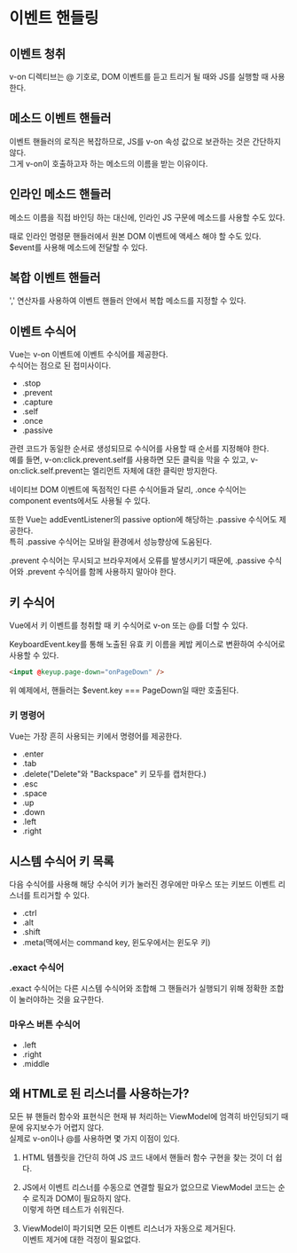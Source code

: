 # 이벤트 핸들링

## 이벤트 청취

v-on 디렉티브는 @ 기호로, DOM 이벤트를 듣고 트리거 될 때와 JS를 실행할 때 사용한다.

## 메소드 이벤트 핸들러

이벤트 핸들러의 로직은 복잡하므로, JS를 v-on 속성 값으로 보관하는 것은 간단하지 않다.  
그게 v-on이 호출하고자 하는 메소드의 이름을 받는 이유이다.

## 인라인 메소드 핸들러

메소드 이름을 직접 바인딩 하는 대신에, 인라인 JS 구문에 메소드를 사용할 수도 있다.

때로 인라인 명령문 핸들러에서 원본 DOM 이벤트에 액세스 해야 할 수도 있다.  
$event를 사용해 메소드에 전달할 수 있다.

## 복합 이벤트 핸들러

',' 연산자를 사용하여 이벤트 핸들러 안에서 복합 메소드를 지정할 수 있다.

## 이벤트 수식어

Vue는 v-on 이벤트에 이벤트 수식어를 제공한다.  
수식어는 점으로 된 접미사이다.

- .stop
- .prevent
- .capture
- .self
- .once
- .passive

관련 코드가 동일한 순서로 생성되므로 수식어를 사용할 때 순서를 지정해야 한다.  
예를 들면, v-on:click.prevent.self를 사용하면 모든 클릭을 막을 수 있고, v-on:click.self.prevent는 엘리먼트 자체에 대한 클릭만 방지한다.

네이티브 DOM 이벤트에 독점적인 다른 수식어들과 달리, .once 수식어는 component events에서도 사용될 수 있다.

또한 Vue는 addEventListener의 passive option에 해당하는 .passive 수식어도 제공한다.  
특히 .passive 수식어는 모바일 환경에서 성능향상에 도움된다.

.prevent 수식어는 무시되고 브라우저에서 오류를 발생시키기 때문에, .passive 수식어와 .prevent 수식어를 함께 사용하지 말아야 한다.

## 키 수식어

Vue에서 키 이벤트를 청취할 때 키 수식어로 v-on 또는 @를 더할 수 있다.

KeyboardEvent.key를 통해 노출된 유효 키 이름을 케밥 케이스로 변환하여 수식어로 사용할 수 있다.

```html
<input @keyup.page-down="onPageDown" />
```

위 예제에서, 핸들러는 $event.key === PageDown일 때만 호출된다.

### 키 명령어

Vue는 가장 흔히 사용되는 키에서 명령어를 제공한다.

- .enter
- .tab
- .delete("Delete"와 "Backspace" 키 모두를 캡처한다.)
- .esc
- .space
- .up
- .down
- .left
- .right

## 시스템 수식어 키 목록

다음 수식어를 사용해 해당 수식어 키가 눌러진 경우에만 마우스 또는 키보드 이벤트 리스너를 트리거할 수 있다.

- .ctrl
- .alt
- .shift
- .meta(맥에서는 command key, 윈도우에서는 윈도우 키)

### .exact 수식어

.exact 수식어는 다른 시스템 수식어와 조합해 그 핸들러가 실행되기 위해 정확한 조합이 눌러야하는 것을 요구한다.

### 마우스 버튼 수식어

- .left
- .right
- .middle

## 왜 HTML로 된 리스너를 사용하는가?

모든 뷰 핸들러 함수와 표현식은 현재 뷰 처리하는 ViewModel에 엄격히 바인딩되기 때문에 유지보수가 어렵지 않다.  
실제로 v-on이나 @를 사용하면 몇 가지 이점이 있다.

1. HTML 템플릿을 간단히 하여 JS 코드 내에서 핸들러 함수 구현을 찾는 것이 더 쉽다.
2. JS에서 이벤트 리스너를 수동으로 연결할 필요가 없으므로 ViewModel 코드는 순수 로직과 DOM이 필요하지 않다.  
   이렇게 하면 테스트가 쉬워진다.

3. ViewModel이 파기되면 모든 이벤트 리스너가 자동으로 제거된다.  
   이벤트 제거에 대한 걱정이 필요없다.